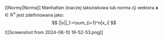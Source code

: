 [[Normy|Norma]] Manhattan (inaczej taksówkowa lub norma $\mathscr{l}_1$) wektora $\boldsymbol{x}\in\mathbb{R}^n$ jest zdefiniowana jako:
$$
||x||_1:=\sum_{i=1}^n|x_i|
$$

![[Screenshot from 2024-06-10 19-52-53.png]]

